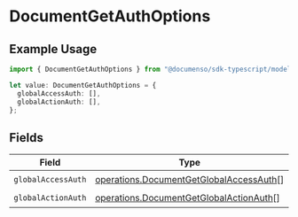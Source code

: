 # DocumentGetAuthOptions

## Example Usage

```typescript
import { DocumentGetAuthOptions } from "@documenso/sdk-typescript/models/operations";

let value: DocumentGetAuthOptions = {
  globalAccessAuth: [],
  globalActionAuth: [],
};
```

## Fields

| Field                                                                                              | Type                                                                                               | Required                                                                                           | Description                                                                                        |
| -------------------------------------------------------------------------------------------------- | -------------------------------------------------------------------------------------------------- | -------------------------------------------------------------------------------------------------- | -------------------------------------------------------------------------------------------------- |
| `globalAccessAuth`                                                                                 | [operations.DocumentGetGlobalAccessAuth](../../models/operations/documentgetglobalaccessauth.md)[] | :heavy_check_mark:                                                                                 | N/A                                                                                                |
| `globalActionAuth`                                                                                 | [operations.DocumentGetGlobalActionAuth](../../models/operations/documentgetglobalactionauth.md)[] | :heavy_check_mark:                                                                                 | N/A                                                                                                |